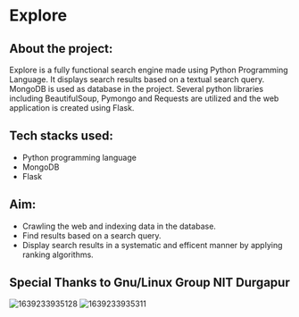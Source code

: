 # Explore

## About the project:

Explore is a fully functional search engine made using Python Programming Language. It displays search results based on a textual search query. MongoDB is used as database in the project. Several python libraries including BeautifulSoup, Pymongo and Requests are utilized and the web application is created using Flask. 


## Tech stacks used:

- Python programming language
- MongoDB
- Flask

## Aim:

- Crawling the web and indexing data in the database.
- Find results based on a search query.
- Display search results in a systematic and efficent manner by applying ranking algorithms.

## Special Thanks to Gnu/Linux Group NIT Durgapur

![1639233935128](https://user-images.githubusercontent.com/92089364/145718137-8977179e-e5df-48d1-a0d8-3cb66ebe1810.jpg)
![1639233935311](https://user-images.githubusercontent.com/92089364/145718138-8be5c355-de2e-4966-aca2-62cad3f61532.jpg)
